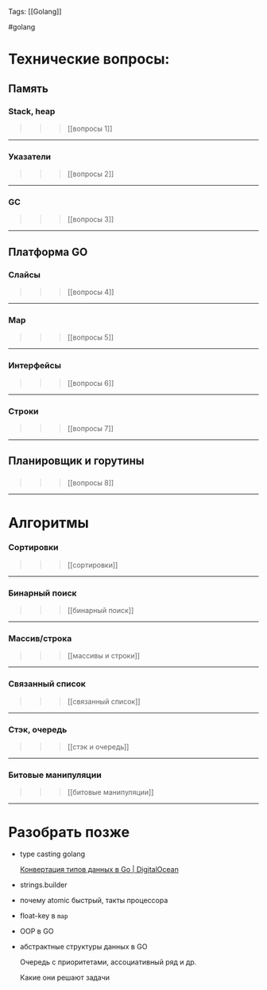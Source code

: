 Tags: [[Golang]]

#golang 



# Технические вопросы:


## Память


### Stack, heap 

>>> [[вопросы 1]]

---
### Указатели

>>> [[вопросы 2]]

---
### GC

>>> [[вопросы 3]]

---


## Платформа GO


### Слайсы

>>> [[вопросы 4]]

---
### Map

>>> [[вопросы 5]]

---

### Интерфейсы

>>> [[вопросы 6]]

---

### Строки

>>> [[вопросы 7]]

---


## Планировщик и горутины


### 

>>> [[вопросы 8]]

---


<div class="chapter-spacer"></div>


# Алгоритмы


### Сортировки

>>> [[сортировки]]

---
### Бинарный поиск

>>> [[бинарный поиск]]

---
### Массив/строка

>>> [[массивы и строки]]

---
### Связанный список

>>> [[связанный список]]

---
### Стэк, очередь 

>>> [[стэк и очередь]]

---
### Битовые манипуляции

>>> [[битовые манипуляции]]

---

<div class="chapter-spacer"></div>


# Разобрать позже


- type casting golang
	  
	[Конвертация типов данных в Go \| DigitalOcean](https://www.digitalocean.com/community/tutorials/how-to-convert-data-types-in-go-ru)

- strings.builder

- почему atomic быстрый, такты процессора

- float-key в `map`

- OOP в GO

- абстрактные структуры данных в GO
	   
	Очередь с приоритетами, ассоциативный ряд и др.
	
	Какие они решают задачи
